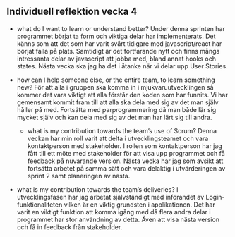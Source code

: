 ## Individuell reflektion vecka 4

- what do I want to learn or understand better?
  Under denna sprinten har programmet börjat ta form och viktiga delar har implementerats. Det känns som att det som har varit svårt tidigare med javascript/react har börjat falla på plats. Samtidigt är det fortfarande nytt och finns många intressanta delar av javascript att jobba med, bland annat hooks och states. Nästa vecka ska jag ha det i åtanke när vi delar upp User Stories.

- how can I help someone else, or the entire team, to learn something new?
  För att alla i gruppen ska komma in i mjukvaruutvecklingen så kommer det vara viktigt att alla förstår den koden som har funnits. Vi har gemensamt kommit fram till att alla ska dela med sig av det man själv håller på med. Fortsätta med parprogrammering då man både lär sig mycket själv och kan dela med sig av det man har lärt sig till andra.

  - what is my contribution towards the team’s use of Scrum?
    Denna veckan har min roll varit att delta i utvecklingsteamet och vara kontaktperson med stakeholder. I rollen som kontaktperson har jag fått till ett möte med stakeholder för att visa upp programmet och få feedback på nuvarande version. Nästa vecka har jag som avsikt att fortsätta arbetet på samma sätt och vara delaktig i utvärderingen av sprint 2 samt planeringen av nästa.

* what is my contribution towards the team’s deliveries?
  I utvecklingsfasen har jag arbetat självständigt med införandet av Login-funktionaliteten vilken är en viktig grundsten i applikationen. Det har varit en viktigt funktion att komma igång med då flera andra delar i programmet har stor användning av detta. Även att visa nästa version och få in feedback från stakeholder.
